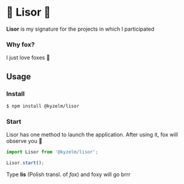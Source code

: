 # 🦊 Lisor 🦊
**Lisor** is my signature for the projects in which I participated

### Why fox?
I just love foxes 🥰

## Usage

### Install
```bash
$ npm install @kyzelm/lisor
```

### Start
Lisor has one method to launch the application. After using it, fox will observe you 🦊

```javascript
import Lisor from '@kyzelm/lisor';

Lisor.start();
```

Type **lis** (Polish transl. of _fox_) and foxy will go brrr